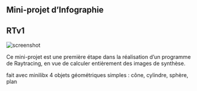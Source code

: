 ## Mini-projet d’Infographie

## RTv1

![screenshot](/screenst/screenst1.png?raw=true)


Ce mini-projet est une première étape dans la réalisation d’un programme de Raytracing, en vue de calculer entièrement des images de synthèse.

fait avec minilibx
4 objets géométriques simples : cône, cylindre, sphère, plan
